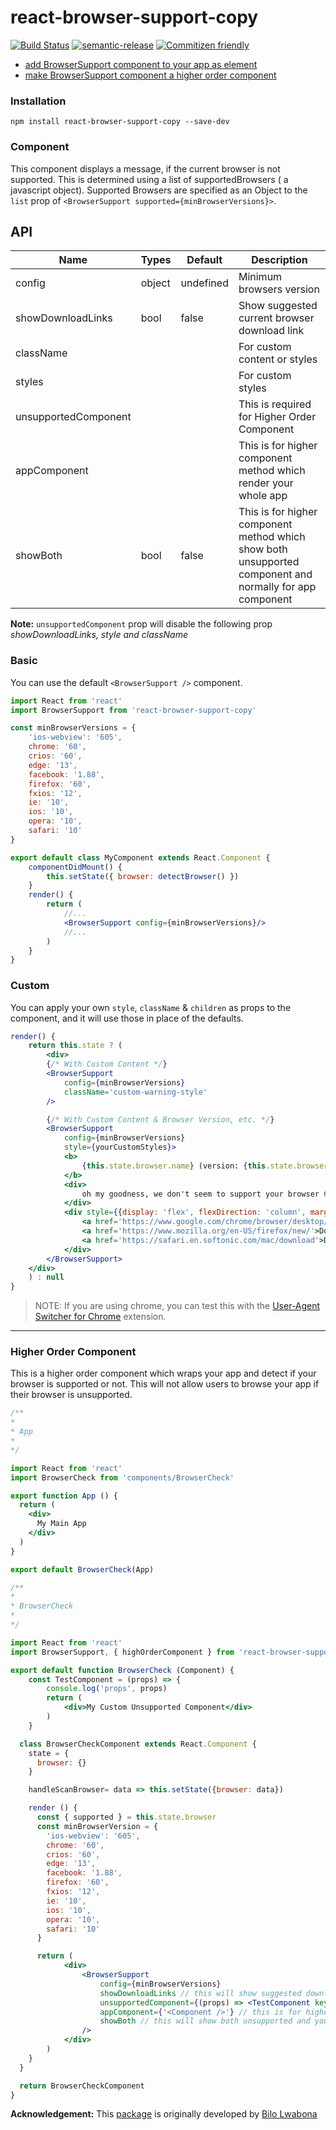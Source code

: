 # react-browser-support-copy

[![Build Status](https://travis-ci.org/noelalfonsomiranda/react-browser-support-copy.svg?branch=master)](https://travis-ci.org/noelalfonsomiranda/react-browser-support-copy)
[![semantic-release](https://img.shields.io/badge/%20%20%F0%9F%93%A6%F0%9F%9A%80-semantic--release-e10079.svg)](https://github.com/semantic-release/semantic-release)
[![Commitizen friendly](https://img.shields.io/badge/commitizen-friendly-brightgreen.svg)](http://commitizen.github.io/cz-cli/)

- [add BrowserSupport component to your app as element](#user-content-component)
- [make BrowserSupport component a higher order component](#user-content-higher-order-component)

### Installation

`npm install react-browser-support-copy --save-dev`

### Component

This component displays a message, if the current browser is not supported.
This is determined using a list of supportedBrowsers ( a javascript object).
Supported Browsers are specified as an Object to the `list` prop of `<BrowserSupport supported={minBrowserVersions}>`.

## API

| Name | Types | Default | Description |
|---|---|---|---|
| config | object | undefined | Minimum browsers version |
| showDownloadLinks | bool | false | Show suggested current browser download link |
| className |   |   | For custom content or styles |
| styles |   |   | For custom styles |
| unsupportedComponent |   |   | This is required for Higher Order Component |
| appComponent |   |   | This is for higher component method which render your whole app |
| showBoth | bool | false | This is for higher component method which show both unsupported component and normally for app component |

**Note:** `unsupportedComponent` prop will disable the following prop *showDownloadLinks, style and className*

### Basic

You can use the default `<BrowserSupport />` component.

```jsx
import React from 'react'
import BrowserSupport from 'react-browser-support-copy'

const minBrowserVersions = {
    'ios-webview': '605',
    chrome: '60',
    crios: '60',
    edge: '13',
    facebook: '1.88',
    firefox: '60',
    fxios: '12',
    ie: '10',
    ios: '10',
    opera: '10',
    safari: '10'
}

export default class MyComponent extends React.Component {
    componentDidMount() {
        this.setState({ browser: detectBrowser() })
    }
    render() {
        return (
            //...
            <BrowserSupport config={minBrowserVersions}/>
            //...
        )
    }
}
```

### Custom

You can apply your own `style`, `className` & `children` as props to the component, and it will use those in place of the defaults.

```jsx
render() {
    return this.state ? (
        <div>
        {/* With Custom Content */}
        <BrowserSupport
            config={minBrowserVersions}
            className='custom-warning-style'
        />

        {/* With Custom Content & Browser Version, etc. */}
        <BrowserSupport
            config={minBrowserVersions}
            style={yourCustomStyles}>
            <b>
                {this.state.browser.name} (version: {this.state.browser.version}) unsupported
            </b> 
            <div>
                oh my goodness, we don't seem to support your browser 😳
            </div>
            <div style={{display: 'flex', flexDirection: 'column', marginTop: '1em'}}>
                <a href='https://www.google.com/chrome/browser/desktop/index.html'>Download Chrome</a>
                <a href='https://www.mozilla.org/en-US/firefox/new/'>Download Firefox</a>
                <a href='https://safari.en.softonic.com/mac/download'>Download Safari</a>
            </div>
        </BrowserSupport>
    </div>
    ) : null
}
```

> NOTE: If you are using chrome, you can test this with the [User-Agent Switcher for Chrome](https://chrome.google.com/webstore/search/user%20agent%20switcher) extension.

---

### Higher Order Component

This is a higher order component which wraps your app and detect if your browser is supported or not.
This will not allow users to browse your app if their browser is unsupported.


```jsx
/**
*
* App
*
*/

import React from 'react'
import BrowserCheck from 'components/BrowserCheck'

export function App () {
  return (
    <div>
      My Main App
    </div>
  )
}

export default BrowserCheck(App)
```

```jsx
/**
*
* BrowserCheck
*
*/

import React from 'react'
import BrowserSupport, { highOrderComponent } from 'react-browser-support-copy'

export default function BrowserCheck (Component) {
    const TestComponent = (props) => {
        console.log('props', props)
        return (
            <div>My Custom Unsupported Component</div>
        )
    }

  class BrowserCheckComponent extends React.Component {
    state = {
      browser: {}
    }

    handleScanBrowser= data => this.setState({browser: data})

    render () {
      const { supported } = this.state.browser
      const minBrowserVersion = {
        'ios-webview': '605',
        chrome: '60',
        crios: '60',
        edge: '13',
        facebook: '1.88',
        firefox: '60',
        fxios: '12',
        ie: '10',
        ios: '10',
        opera: '10',
        safari: '10'
      }

      return (
            <div>
                <BrowserSupport
                    config={minBrowserVersions}
                    showDownloadLinks // this will show suggested download links for user's browser
                    unsupportedComponent={(props) => <TestComponent key='component' {...props} />} // this will show your custom component if the browser is unsupported
                    appComponent={'<Component />'} // this is for higher component order method only
                    showBoth // this will show both unsupported and your app component
                />
            </div>
        )
    }
  }

  return BrowserCheckComponent
}
```

**Acknowledgement:**
This [package](https://github.com/bilo-io/react-browser-support) is originally developed by [Bilo Lwabona](https://github.com/bilo-io)
